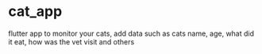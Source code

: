# cat_app
flutter app to monitor your cats, add data such as cats name, age, what did it eat, how was the vet visit and others

